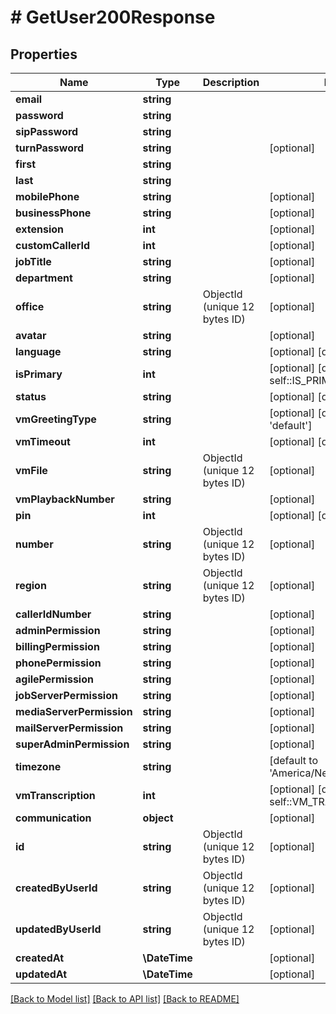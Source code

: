 # # GetUser200Response

## Properties

Name | Type | Description | Notes
------------ | ------------- | ------------- | -------------
**email** | **string** |  |
**password** | **string** |  |
**sipPassword** | **string** |  |
**turnPassword** | **string** |  | [optional]
**first** | **string** |  |
**last** | **string** |  |
**mobilePhone** | **string** |  | [optional]
**businessPhone** | **string** |  | [optional]
**extension** | **int** |  | [optional]
**customCallerId** | **int** |  | [optional]
**jobTitle** | **string** |  | [optional]
**department** | **string** |  | [optional]
**office** | **string** | ObjectId (unique 12 bytes ID) | [optional]
**avatar** | **string** |  | [optional]
**language** | **string** |  | [optional] [default to 'en']
**isPrimary** | **int** |  | [optional] [default to self::IS_PRIMARY_0]
**status** | **string** |  | [optional] [default to 'active']
**vmGreetingType** | **string** |  | [optional] [default to 'default']
**vmTimeout** | **int** |  | [optional] [default to 20]
**vmFile** | **string** | ObjectId (unique 12 bytes ID) | [optional]
**vmPlaybackNumber** | **string** |  | [optional]
**pin** | **int** |  | [optional] [default to 1234]
**number** | **string** | ObjectId (unique 12 bytes ID) | [optional]
**region** | **string** | ObjectId (unique 12 bytes ID) | [optional]
**callerIdNumber** | **string** |  | [optional]
**adminPermission** | **string** |  | [optional]
**billingPermission** | **string** |  | [optional]
**phonePermission** | **string** |  | [optional]
**agilePermission** | **string** |  | [optional]
**jobServerPermission** | **string** |  | [optional]
**mediaServerPermission** | **string** |  | [optional]
**mailServerPermission** | **string** |  | [optional]
**superAdminPermission** | **string** |  | [optional]
**timezone** | **string** |  | [default to 'America/New_York']
**vmTranscription** | **int** |  | [optional] [default to self::VM_TRANSCRIPTION_0]
**communication** | **object** |  | [optional]
**id** | **string** | ObjectId (unique 12 bytes ID) | [optional]
**createdByUserId** | **string** | ObjectId (unique 12 bytes ID) | [optional]
**updatedByUserId** | **string** | ObjectId (unique 12 bytes ID) | [optional]
**createdAt** | **\DateTime** |  | [optional]
**updatedAt** | **\DateTime** |  | [optional]

[[Back to Model list]](../../README.md#models) [[Back to API list]](../../README.md#endpoints) [[Back to README]](../../README.md)
